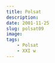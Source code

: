 ```yaml
---
title: Polsat
description: 
date: 2001-11-25
slug: polsat09
image: 
tags:
    - Polsat
    - XXI w
---
```


